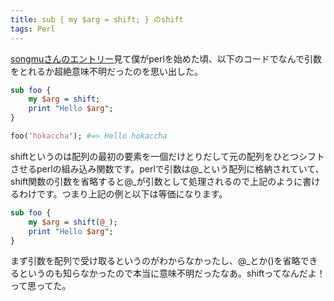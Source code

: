 ```yaml
---
title: sub { my $arg = shift; } のshift
tags: Perl
---
```


[songmuさんのエントリー](http://www.songmu.jp/riji/archives/2010/03/perl_1_1.html)見て僕がperlを始めた頃、以下のコードでなんで引数をとれるか超絶意味不明だったのを思い出した。

```perl
sub foo {
    my $arg = shift;
    print "Hello $arg";
}

foo('hokaccha'); #=> Hello hokaccha
```

shiftというのは配列の最初の要素を一個だけとりだして元の配列をひとつシフトさせるperlの組み込み関数です。perlで引数は@_という配列に格納されていて、shift関数の引数を省略すると@_が引数として処理されるので上記のように書けるわけです。つまり上記の例と以下は等価になります。

```perl
sub foo {
    my $arg = shift(@_);
    print "Hello $arg";
}
```

まず引数を配列で受け取るというのがわからなかったし、@_とか()を省略できるというのも知らなかったので本当に意味不明だったなあ。shiftってなんだよ！って思ってた。
